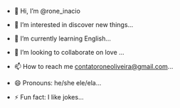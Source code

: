 - 👋 Hi, I’m @rone_inacio
  
- 👀 I’m interested in discover new things...
- 🌱 I’m currently learning English...
- 💞️ I’m looking to collaborate on love ...
- 📫 How to reach me contatoroneoliveira@gmail.com...
- 😄 Pronouns: he/she ele/ela...
- ⚡ Fun fact: I like jokes...

<!---
RoneOliveira/RoneOliveira is a ✨ special ✨ repository because its `README.md` (this file) appears on your GitHub profile.
You can click the Preview link to take a look at your changes.
--->
